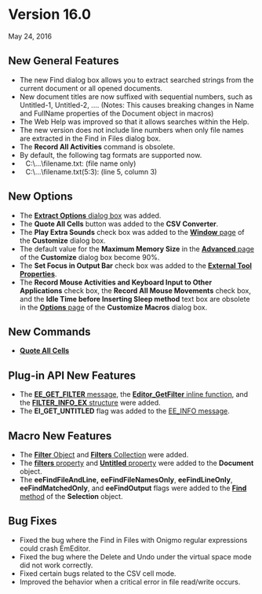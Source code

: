 # Version 16.0

May 24, 2016

## New General Features

- The new Find dialog box allows you to extract searched strings from the current document or all opened documents.
- New document titles are now suffixed with sequential numbers, such as Untitled-1, Untitled-2, .... (Notes: This causes breaking changes in Name and FullName properties of the Document object in macros)
- The Web Help was improved so that it allows searches within the Help.
- The new version does not include line numbers when only file names are extracted in the Find in Files dialog box.
- The **Record All Activities** command is obsolete.
- By default, the following tag formats are supported now.
-    C:\\...\\filename.txt: (file name only)
-    C:\\...\\filename.txt(5:3): (line 5, column 3)

## New Options

- The [**Extract Options** dialog box](../dlg/extract_options/index) was added.
- The **Quote All Cells** button was added to the **CSV Converter**.
- The **Play Extra Sounds** check box was added to the [**Window** page](../dlg/customize/window/index) of the **Customize** dialog box.
- The default value for the **Maximum Memory Size** in the [**Advanced** page](../dlg/customize/advanced/index) of the **Customize** dialog box become 90%.
- The **Set Focus in Output Bar** check box was added to the [**External Tool Properties**](../dlg/tools/properties/index).
- The **Record Mouse Activities and Keyboard Input to Other Applications** check box, the **Record All Mouse Movements** check box, and the **Idle Time before Inserting Sleep method** text box are obsolete in the [**Options** page](../dlg/macro_customize/options/index) of the **Customize Macros** dialog box.

## New Commands

- **[Quote All Cells](../cmd/edit/add_quotes)**

## Plug-in API New Features

- The [**EE\_GET\_FILTER** message](../plugin/message/ee_get_filter), the [**Editor\_GetFilter** inline function](../plugin/macro/editor_getfilter), and the [**FILTER\_INFO\_EX** structure](../plugin/structure/filter_info_ex) were added.
- The **EI\_GET\_UNTITLED** flag was added to the [EE\_INFO message](../plugin/message/ee_info).

## Macro New Features

- The [**Filter** Object](../macro/filter/index) and [**Filters** Collection](../macro/filters/index) were added.
- The [**filters** property](../macro/document/filters) and [**Untitled** property](../macro/document/untitled) were added to the **Document** object.
- The **eeFindFileAndLine,** **eeFindFileNamesOnly**, **eeFindLineOnly**, **eeFindMatchedOnly**, and **eeFindOutput** flags were added to the [**Find** method](../macro/selection/selection_find) of the **Selection** object.

## Bug Fixes

- Fixed the bug where the Find in Files with Onigmo regular expressions could crash EmEditor.
- Fixed the bug where the Delete and Undo under the virtual space mode did not work correctly.
- Fixed certain bugs related to the CSV cell mode.
- Improved the behavior when a critical error in file read/write occurs.
